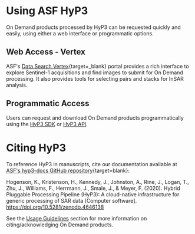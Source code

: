 # Using ASF HyP3

On Demand products processed by HyP3 can be requested quickly and easily, using either a web interface or programmatic options. 

## Web Access - Vertex
ASF's [Data Search Vertex](https://search.asf.alaska.edu/ "https://search.asf.alaska.edu/" ){target=_blank} portal provides a rich interface to explore Sentinel-1 acquisitions and find images to submit for On Demand processing. It also provides tools for selecting pairs and stacks for InSAR analysis.

## Programmatic Access
Users can request and download On Demand products programmatically using the [HyP3 SDK](using/sdk.md) or [HyP3 API](using/api.md).


# Citing HyP3

To reference HyP3 in manuscripts, cite our documentation available at [ASF's hyp3-docs GitHub repository](https://github.com/ASFHyP3/hyp3-docs "https://github.com/ASFHyP3/hyp3-docs" ){target=blank}:

Hogenson, K., Kristenson, H., Kennedy, J., Johnston, A., Rine, J., Logan, T., Zhu, J., Williams, F., Herrmann, J., Smale, J., & Meyer, F. (2020). Hybrid Pluggable Processing Pipeline (HyP3): A cloud-native infrastructure for generic processing of SAR data [Computer software]. https://doi.org/10.5281/zenodo.4646138

See the [Usage Guidelines](usage_guidelines.md) section for more information on citing/acknowledging On Demand products.
